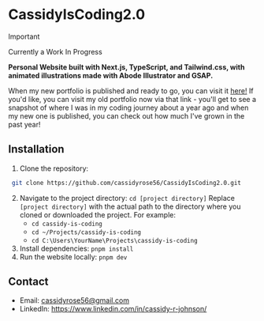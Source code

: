# CassidyIsCoding2.0
> [!IMPORTANT]
> Currently a Work In Progress

**Personal Website built with Next.js, TypeScript, and Tailwind.css, with animated illustrations made with Abode Illustrator and GSAP.**

When my new portfolio is published and ready to go, you can visit it [here!](https://www.cassidyiscoding.com/) If you'd like, you can visit my old portfolio now via that link - you'll get to see a snapshot of where I was in my coding journey about a year ago and when my new one is published, you can check out how much I've grown in the past year!

## Installation

1. Clone the repository: 
```sh
 git clone https://github.com/cassidyrose56/CassidyIsCoding2.0.git
   ```
2. Navigate to the project directory: `cd [project directory]`
Replace `[project directory]` with the actual path to the directory where you cloned or downloaded the project. For example:
    - `cd cassidy-is-coding`
    - `cd ~/Projects/cassidy-is-coding`
    - `cd C:\Users\YourName\Projects\cassidy-is-coding`
3. Install dependencies: `pnpm install`
4. Run the website locally: `pnpm dev`

## Contact

- Email: cassidyrose56@gmail.com
- LinkedIn: https://www.linkedin.com/in/cassidy-r-johnson/
